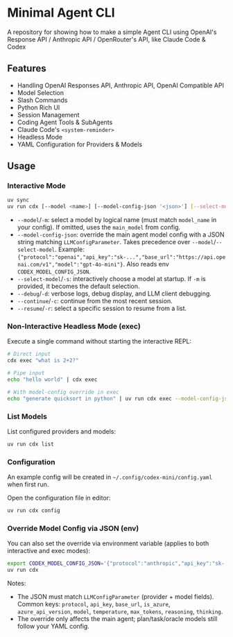 # Minimal Agent CLI

A repository for showing how to make a simple Agent CLI using OpenAI's Response API / Anthropic API / OpenRouter's API, like Claude Code & Codex

## Features
- Handling OpenAI Responses API, Anthropic API, OpenAI Compatible API
- Model Selection
- Slash Commands
- Python Rich UI
- Session Management
- Coding Agent Tools & SubAgents
- Claude Code's `<system-reminder>`
- Headless Mode
- YAML Configuration for Providers & Models


## Usage

### Interactive Mode

```bash
uv sync
uv run cdx [--model <name>] [--model-config-json '<json>'] [--select-model] [--debug] [--continue]
```

- `--model`/`-m`: select a model by logical name (must match `model_name` in your config). If omitted, uses the `main_model` from config.
- `--model-config-json`: override the main agent model config with a JSON string matching `LLMConfigParameter`. Takes precedence over `--model`/`--select-model`. Example: `{"protocol":"openai","api_key":"sk-...","base_url":"https://api.openai.com/v1","model":"gpt-4o-mini"}`. Also reads env `CODEX_MODEL_CONFIG_JSON`.
- `--select-model`/`-s`: interactively choose a model at startup. If `-m` is provided, it becomes the default selection.
- `--debug`/`-d`: verbose logs, debug display, and LLM client debugging.
- `--continue`/`-c`: continue from the most recent session.
- `--resume`/`-r`: select a specific session to resume from a list.


### Non-Interactive Headless Mode (exec)

Execute a single command without starting the interactive REPL:

```bash
# Direct input
cdx exec "what is 2+2?"

# Pipe input
echo "hello world" | cdx exec

# With model-config override in exec
echo "generate quicksort in python" | uv run cdx exec --model-config-json '{"protocol":"responses","api_key":"sk-...","base_url":"https://api.openai.com/v1","model":"gpt-5-2025-08-07","reasoning":{"effort":"high"}}'
```

### List Models

List configured providers and models:

```bash
uv run cdx list
```

### Configuration

An example config will be created in `~/.config/codex-mini/config.yaml` when first run.


Open the configuration file in editor:

```bash
uv run cdx config
```

### Override Model Config via JSON (env)

You can also set the override via environment variable (applies to both interactive and exec modes):

```bash
export CODEX_MODEL_CONFIG_JSON='{"protocol":"anthropic","api_key":"sk-...","base_url":"https://api.anthropic.com","model":"claude-3-7-sonnet","thinking":{"type":"enabled","budget_tokens":1024}}'
uv run cdx
```

Notes:
- The JSON must match `LLMConfigParameter` (provider + model fields). Common keys: `protocol`, `api_key`, `base_url`, `is_azure`, `azure_api_version`, `model`, `temperature`, `max_tokens`, `reasoning`, `thinking`.
- The override only affects the main agent; plan/task/oracle models still follow your YAML config.

